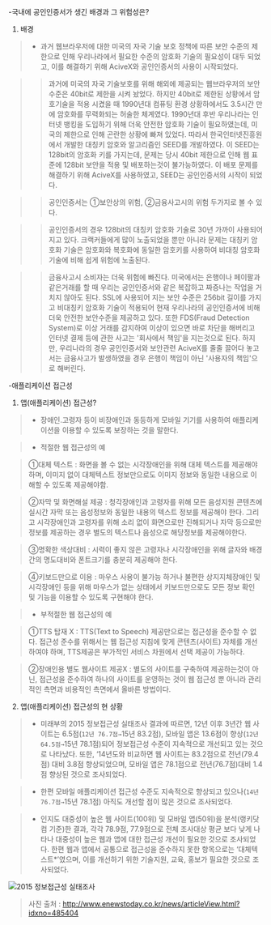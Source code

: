 -국내에 공인인증서가 생긴 배경과 그 위험성은?

1. 배경

>* 과거 웹브라우저에 대한 미국의 자국 기술 보호 정책에 따른 보안 수준의 제한으로 인해 우리나라에서 필요한 수준의 암호화 기술의 필요성이 대두 되었고, 이를 해결하기 위해 AciveX와 공인인증서의 사용이 시작되었다. 

>> 과거에 미국의 자국 기술보호를 위해 해외에 제공되는 웹브라우저의 보안 수준은 40bit로 제한을 시켜 놨었다. 하지만 40bit로 제한된 상황에서 암호기술을 적용 시켰을 때 1990년대 컴퓨팅 환경 상황하에서도 3.5시간 만에 암호화를 무력화되는 허술한 체계였다. 1990년대 후반 우리나라는 인터넷 뱅킹을 도입하기 위해 더욱 안전한 암호화 기술이 필요하였는데, 미국의 제한으로 인해 곤란한 상황에 빠져 있었다. 따라서 한국인터넷진흥원에서 개발한 대칭키 암호와 알고리즘인 SEED를 개발하였다. 이 SEED는 128bit의 암호화 키를 가지는데, 문제는 당시 40bit 제한으로 인해 웹 표준에 128bit 보안을 적용 및 배포하는것이 불가능하였다. 이 배포 문제를 해결하기 위해 AciveX를 사용하였고, SEED는 공인인증서의 시작이 되었다.

>>공인인증서는 ①보안상의 위험, ②금융사고시의 위험 두가지로 볼 수 있다. 

>>공인인증서의 경우 128bit의 대칭키 암호화 기술로 30년 가까이 사용되어지고 있다. 크랙커들에게 많이 노출되었을 뿐만 아니라 문제는 대칭키 암호화 기술은 암호화와 복호화에 동일한 암호키를 사용하여 비대칭 암호화 기술에 비해 쉽게 위험에 노출된다. 

>>금융사고시 소비자는 더욱 위험에 빠진다. 미국에서는 은행이나 페이팔과 같은거래를 할 때 우리는 공인인증서와 같은 복잡하고 짜증나는 작업을 거치지 않아도 된다. SSL에 사용되어 지는 보안 수준은 256bit 길이를 가지고 비대칭키 암호화 기술이 적용되어 현재 우리나라의 공인인증서에 비해 더욱 안전한 보안수준을 제공하고 있다. 또한 FDS(Fraud Detection System)로 이상 거래를 감지하여 이상이 있으면 바로 차단을 해버리고 인터넷 결제 등에 관한 사고는 '회사에서 책임'을 지는것으로 된다. 하지만, 우리나라의 경우 공인인증서와 보안관련 AciveX를 줄줄 끌어다 놓고서는 금융사고가 발생하였을 경우 은행이 책임이 아닌 '사용자의 책임'으로 해버린다. 


-애플리케이션 접근성
1. 앱(애플리케이션) 접근성?

>* 장애인․고령자 등이 비장애인과 동등하게 모바일 기기를 사용하여 애플리케이션을 이용할 수 있도록 보장하는 것을 말한다.

>* 적절한 웹 접근성의 예

>①대체 텍스트 : 화면을 볼 수 없는 시각장애인을 위해 대체 텍스트를 제공해야 하며, 이미지 없이 대체텍스트 정보만으로도 이미지 정보와 동일한 내용으로 이해할 수 있도록 제공해야함. 

>②자막 및 화면해설 제공 : 청각장애인과 고령자를 위해 모든 음성지원 콘텐츠에 실시간 자막 또는 음성정보와 동일한 내용의 텍스트 정보를 제공해야 한다. 그리고 시각장애인과 고령자를 위해 소리 없이 화면으로만 진해되거나 자막 등으로만 정보를 제공하는 경우 별도의 텍스트나 음성으로 해당정보를 제공해야한다. 

>③명확한 색상대비 : 시력이 좋지 않은 고령자나 시각장애인을 위해 글자와 배경간의 명도대비와 폰트크기를 충분히 제공해야 한다. 

>④키보드만으로 이용 : 마우스 사용이 불가능 하거나 불편한 상지지체장애인 및 시각장애인 등을 위해 마우스가 없는 상태에서 키보드만으로도 모든 정보 확인 및 기능을 이용할 수 있도록 구현해야 한다. 

>* 부적절한 웹 접근성의 예

>①TTS 탑재 X : TTS(Text to Speech) 제공만으로는 접근성을 준수할 수 없다. 접근성 준수를 위해서는 웹 접근성 지침에 맞게 콘텐츠(사이트) 자체를 개선하여야 하며, TTS제공은 부가적인 서비스 차원에서 선택 제공이 가능하다.

>②장애인용 별도 웹사이트 제공X :  별도의 사이트를 구축하여 제공하는것이 아닌, 접근성을 준수하여 하나의 사이트를 운영하는 것이 웹 접근성 뿐 아니라 관리적인 측면과 비용적인 측면에서 올바른 방법이다.


2. 앱(애플리케이션) 접근성의 현 상황

>* 미래부의 2015 정보접근성 실태조사 결과에 따르면, 12년 이후 3년간 웹 사이트는 6.5점(`12년 76.7점→`15년 83.2점), 모바일 앱은 13.6점이 향상(`12년 64.5점→`15년 78.1점)되어 정보접근성 수준이 지속적으로 개선되고 있는 것으로 나타났다. 또한, ‘14년도와 비교하면 웹 사이트는 83.2점으로 전년(79.4점) 대비 3.8점 향상되었으며, 모바일 앱은 78.1점으로 전년(76.7점)대비 1.4점 향상된 것으로 조사되었다.

>* 한편 모바일 애플리케이션 접근성 수준도 지속적으로 향상되고 있으나(`14년 76.7점→`15년 78.1점) 아직도 개선할 점이 많은 것으로 조사되었다.

>* 인지도 대중성이 높은 웹 사이트(100위) 및 모바일 앱(50위)을 분석(랭키닷컴 기준)한 결과, 각각 78.9점, 77.9점으로 전체 조사대상 평균 보다 낮게 나타나 대중성이 높은 웹과 앱에 대한 접근성 개선이 필요한 것으로 조사되었다. 한편 웹과 앱에서 공통으로 접근성을 준수하지 못한 항목으로는 ‘대체텍스트*’였으며, 이를 개선하기 위한 기술지원, 교육, 홍보가 필요한 것으로 조사되었다.

![2015 정보접근성 실태조사](http://www.enewstoday.co.kr/news/photo/201602/485404_123944_1558.png)
>사진 출처 : http://www.enewstoday.co.kr/news/articleView.html?idxno=485404

